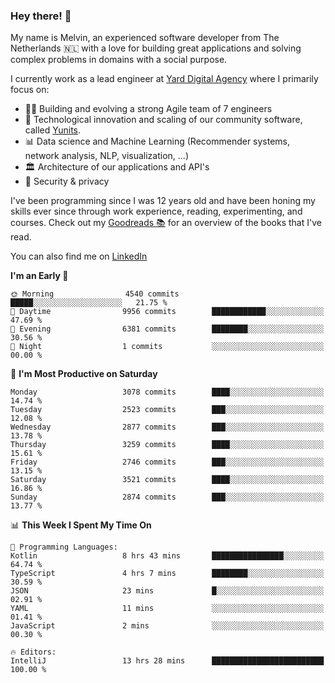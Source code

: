 ### Hey there! 👋

My name is Melvin, an experienced software developer from The Netherlands 🇳🇱 with a love for building great applications and solving complex problems in domains with a social purpose. 

I currently work as a lead engineer at [Yard Digital Agency](https://github.com/yardinternet) where I primarily focus on:

* 👏🏼 Building and evolving a strong Agile team of 7 engineers
* 🚀 Technological innovation and scaling of our community software, called [Yunits](https://www.yunits.com/).
* 📊 Data science and Machine Learning (Recommender systems, network analysis, NLP, visualization, ...)
* 🏛 Architecture of our applications and API's
* 🔐 Security & privacy

I've been programming since I was 12 years old and have been honing my skills ever since through work experience, reading, experimenting, and courses.
Check out my [Goodreads 📚](https://goodreads.com/melvinkoopmans) for an overview of the books that I've read. 

You can also find me on [LinkedIn](https://www.linkedin.com/in/melvinkoopmans)

<!--START_SECTION:waka-->
**I'm an Early 🐤** 

```text
🌞 Morning                4540 commits        █████░░░░░░░░░░░░░░░░░░░░   21.75 % 
🌆 Daytime                9956 commits        ████████████░░░░░░░░░░░░░   47.69 % 
🌃 Evening                6381 commits        ████████░░░░░░░░░░░░░░░░░   30.56 % 
🌙 Night                  1 commits           ░░░░░░░░░░░░░░░░░░░░░░░░░   00.00 % 
```
📅 **I'm Most Productive on Saturday** 

```text
Monday                   3078 commits        ████░░░░░░░░░░░░░░░░░░░░░   14.74 % 
Tuesday                  2523 commits        ███░░░░░░░░░░░░░░░░░░░░░░   12.08 % 
Wednesday                2877 commits        ███░░░░░░░░░░░░░░░░░░░░░░   13.78 % 
Thursday                 3259 commits        ████░░░░░░░░░░░░░░░░░░░░░   15.61 % 
Friday                   2746 commits        ███░░░░░░░░░░░░░░░░░░░░░░   13.15 % 
Saturday                 3521 commits        ████░░░░░░░░░░░░░░░░░░░░░   16.86 % 
Sunday                   2874 commits        ███░░░░░░░░░░░░░░░░░░░░░░   13.77 % 
```


📊 **This Week I Spent My Time On** 

```text
💬 Programming Languages: 
Kotlin                   8 hrs 43 mins       ████████████████░░░░░░░░░   64.74 % 
TypeScript               4 hrs 7 mins        ████████░░░░░░░░░░░░░░░░░   30.59 % 
JSON                     23 mins             █░░░░░░░░░░░░░░░░░░░░░░░░   02.91 % 
YAML                     11 mins             ░░░░░░░░░░░░░░░░░░░░░░░░░   01.41 % 
JavaScript               2 mins              ░░░░░░░░░░░░░░░░░░░░░░░░░   00.30 % 

🔥 Editors: 
IntelliJ                 13 hrs 28 mins      █████████████████████████   100.00 % 
```


<!--END_SECTION:waka-->
